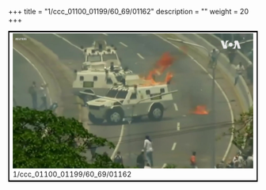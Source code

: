 +++
title = "1/ccc_01100_01199/60_69/01162"
description = ""
weight = 20
+++

<table style="border:2px solid black;max-width:800px;max-height:800px;" 
><tr><td>
<img class="center-fit-jpg"
src="/jpg_/aaa_20190430_NxaOmWaI8sI_01161.jpg">
1/ccc_01100_01199/60_69/01162
</img></td></tr></table>
